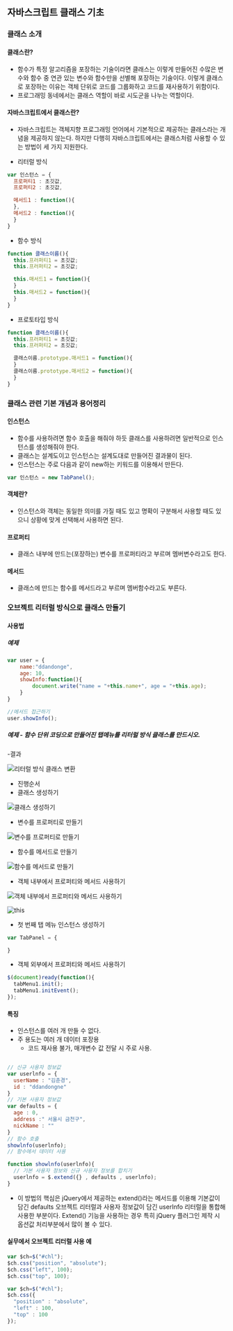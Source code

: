 자바스크립트 클래스 기초
------------------------

### 클래스 소개

#### 클래스란?

-	함수가 특정 알고리즘을 포장하는 기술이라면 클래스는 이렇게 만들어진 수많은 변수와 함수 중 연관 있는 변수와 함수만을 선별해 포장하는 기술이다. 이렇게 클래스로 포장하는 이유는 객체 단위로 코드를 그룹화하고 코드를 재사용하기 위함이다.
-	프로그래밍 동네에서는 클래스 역할이 바로 시도군을 나누는 역할이다.

#### 자바스크립트에서 클래스란?

-	자바스크립트는 객체지향 프로그래밍 언어에서 기본적으로 제공하는 클래스라는 개념을 제공하지 않는다. 하지만 다행히 자바스크립트에서는 클래스처럼 사용할 수 있는 방법이 세 가지 지원한다.

-	리터럴 방식

```javascript
var 인스턴스 = {
  프로퍼티1 : 초깃값,
  프로퍼티2 : 초깃값,

  메서드1 : function(){    
  },
  메서드2 : function(){
  }
}
```

-	함수 방식

```javascript
function 클래스이름(){
  this.프러퍼티1 = 초깃값;
  this.프러퍼티2 = 초깃값;

  this.매서드1 = function(){
  }
  this.매서드2 = function(){
  }
}
```

-	프로토타입 방식

```javascript
function 클래스이름(){
  this.프러퍼티1 = 초깃값;
  this.프러퍼티2 = 초깃값;

  클래스이름.prototype.매서드1 = function(){
  }
  클래스이름.prototype.매서드2 = function(){
  }
}
```

### 클래스 관련 기본 개념과 용어정리

#### 인스턴스

-	함수를 사용하려면 함수 호출을 해줘야 하듯 클래스를 사용하려면 일반적으로 인스턴스를 생성해줘야 한다.
-	클래스는 설계도이고 인스턴스는 설계도대로 만들어진 결과물이 된다.
-	인스턴스는 주로 다음과 같이 new하는 키워드를 이용해서 만든다.

```javascript
var 인스턴스 = new TabPanel();
```

#### 객체란?

-	인스턴스와 객체는 동일한 의미를 가질 때도 있고 명확이 구분해서 사용할 때도 있으니 상황에 맞게 선택해서 사용하면 된다.

#### 프로퍼티

-	클래스 내부에 만드는(포장하는) 변수를 프로퍼티라고 부르며 멤버변수라고도 한다.

#### 메서드

-	클래스에 만드는 함수를 메서드라고 부르며 멤버함수라고도 부른다.

### 오브젝트 리터럴 방식으로 클래스 만들기

#### 사용법

##### 예제

```javascript
var user = {
    name:"ddandonge",
    age: 10,
    showInfo:function(){
        document.write("name = "+this.name+", age = "+this.age);
    }
}

//메서드 접근하기
user.showInfo();
```

##### 예제 - 함수 단위 코딩으로 만들어진 탭메뉴를 리터럴 방식 클래스를 만드시오.

-결과

![리터럴 방식 클래스 변환](http://drive.google.com/uc?export=view&id=0ByLqiEM75qEzWUNtcmhaVy1XWUk)

-	진행순서
-	클래스 생성하기

![클래스 생성하기](http://drive.google.com/uc?export=view&id=0ByLqiEM75qEzUXBSZnktMG1iV0k)

-	변수를 프로퍼티로 만들기

![변수를 프로퍼티로 만들기](http://drive.google.com/uc?export=view&id=0ByLqiEM75qEzYWswTnhZUGhKQUE)

-	함수를 메서드로 만들기

![함수를 메서드로 만들기](http://drive.google.com/uc?export=view&id=0ByLqiEM75qEza0pmd3MtNnd0eFE)

-	객체 내부에서 프로퍼티와 메서드 사용하기

![객체 내부에서 프로퍼티와 메서드 사용하기](http://drive.google.com/uc?export=view&id=0ByLqiEM75qEzblJFYTIwVFNnMTg)

![this](http://drive.google.com/uc?export=view&id=0ByLqiEM75qEzVTR5Q0NQR3k0eTA)

-	첫 번째 탭 메뉴 인스턴스 생성하기

```javascript
var TabPanel = {

}
```

-	객체 외부에서 프로퍼티와 메서드 사용하기

```javascript
$(document)ready(function(){
  tabMenu1.init();
  tabMenu1.initEvent();
});
```

#### 특징

-	인스턴스를 여러 개 만들 수 없다.
-	주 용도는 여러 개 데이터 포장용
	-	코드 재사용 불가, 매개변수 값 전달 시 주로 사용.

```javascript

// 신규 사용자 정보값
var userlnfo = {
  userName : "김춘경",
  id : "ddandongne"
}
// 기본 사용자 정보값
var defaults = {
  age : 0,
  address :" 서울시 금천구",
  nickName : ""
}
// 함수 호출
showlnfo(userlnfo);
// 함수에서 데이터 사용

function showlnfo(userlnfo){
  // 기본 사용자 정보와 신규 사용자 정보를 합치기
  userlnfo = $.extend({} , defaults , userlnfo);
}
```

-	이 방법의 핵심은 jQuery에서 제공하는 extend()라는 메서드를 이용해 기본값이 담긴 defaults 오브젝트 리터럴과 사용자 정보값이 담긴 userInfo 리터럴을 통합해 사용한 부분이다. Extend() 기능을 사용하는 경우 특히 jQuery 플러그인 제작 시 옵션값 처리부분에서 많이 볼 수 있다.

#### 실무에서 오브젝트 리터럴 사용 예

```javascript
var $ch=$("#chl");
$ch.css("position", "absolute");
$ch.css("left", 100);
$ch.css("top", 100);
```

```javascript
var $ch=$("#chl");
$ch.css({
  "position" : "absolute",
  "left" : 100,
  "top" : 100
});

```

